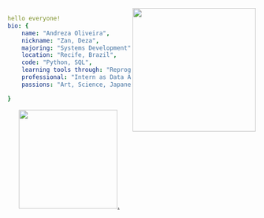 




<img align="right" height="250" src="https://img1.picmix.com/output/stamp/normal/8/6/5/6/1756568_c4174.gif"/>

```yaml
hello everyone!
bio: {
    name: "Andreza Oliveira",
    nickname: "Zan, Deza",
    majoring: "Systems Development",
    location: "Recife, Brazil",
    code: "Python, SQL",
    learning tools through: "Reprograma , Ada Tech"
    professional: "Intern as Data Analyst"
    passions: "Art, Science, Japanese Manga , Workout Training"

}
```
<!--
**andrezarsoliveira/andrezarsoliveira** is a ✨ _special_ ✨ repository because its `README.md` (this file) appears on your GitHub profile.
-->

<div align="center">
  <a href="https://github.com/andrezarsoliveira">
 <img height="200em" src="https://github-readme-stats.vercel.app/api/top-langs/?username=andrezarsoliveira&layout=compact&langs_count=7&theme=dracula"/>.
 </div>
   
   
<!--
**andrezarsoliveira/andrezarsoliveira** is a ✨ _special_ ✨ repository because its `README.md` (this file) appears on your GitHub profile
